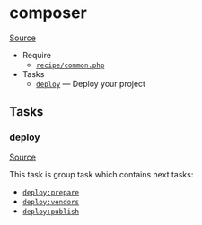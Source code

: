 <!-- DO NOT EDIT THIS FILE! -->
<!-- Instead edit recipe/composer.php -->
<!-- Then run bin/docgen -->

# composer

[Source](/recipe/composer.php)



* Require
  * [`recipe/common.php`](/docs/recipe/common.md)
* Tasks
  * [`deploy`](#deploy) — Deploy your project


## Tasks
### deploy
[Source](https://github.com/deployphp/deployer/search?q=%22deploy%22+in%3Afile+language%3Aphp+path%3Arecipe+filename%3Acomposer.php)



This task is group task which contains next tasks:
* [`deploy:prepare`](/docs/recipe/common.md#deployprepare)
* [`deploy:vendors`](/docs/recipe/deploy/vendors.md#deployvendors)
* [`deploy:publish`](/docs/recipe/common.md#deploypublish)



